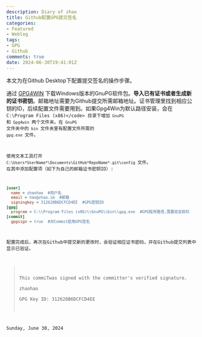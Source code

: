 ```yaml
---
description: Diary of zhao
title: Github配置GPG提交签名
categories:
- Featured
- Weblog
tags:
- GPG
- Github
comments: true
date: 2024-06-30T19:41:01Z
---
```


本文为在Github Desktop下配置提交签名的操作步骤。   

通过 [GPG4WIN](https://www.gpg4win.org/) 下载Windows版本的GnuPG软件包。**导入已有证书或者生成新的证书密钥**。邮箱地址需要为Github提交所需邮箱地址。证书管理里找到相应公钥的ID，后续配置文件需要用到。如果Gpg4Win为默认路径安装，会在<code> C:\Program Files (x86)\</code> 目录下增加<code> GnuPG </code>和<code> Gpg4win </code>两个文件夹。在<code> GnuPG </code>文件夹中的<code> bin </code>文件夹里有配置文件所需的<code> gpg.exe </code>文件。   

使用文本工具打开<code> C:\Users\*UserName*\Documents\GitHub\*RepoName*\.git\config </code>文件。
在其中添加配置项（如下为自己的邮箱证书密钥ID）:
```ini
[user]
  name = zhaohao  #用户名
  email = hao@zhao.im  #邮箱
  signingkey = 312628B6DCFCD4EE  #GPG密钥ID
[gpg]
  program = C:\\Program Files (x86)\\GnuPG\\bin\\gpg.exe  #GPG程序路径,需要双反斜杠
[commit]
  gpgsign = true  #对Commit启用GPG签名
```
配置完成后，再次在Github中提交新的更改时，会验证相应证书密码，并在Github提交列表中显示已验证。   
> This commiTwas signed with the committer's verified signature.   
> zhaohao   
> GPG Key ID: 312628B6DCFCD4EE   
   
Sunday, June 30, 2024 


